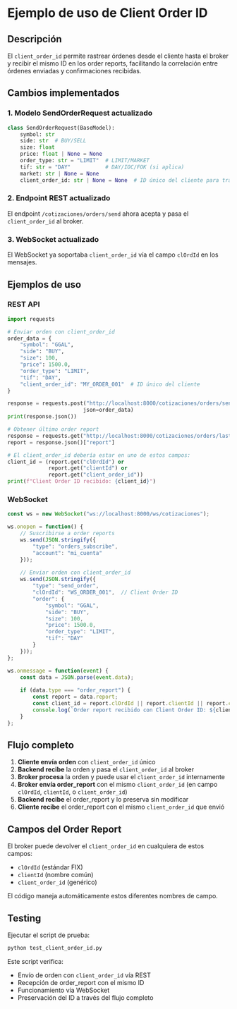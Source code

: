 # Ejemplo de uso de Client Order ID

## Descripción
El `client_order_id` permite rastrear órdenes desde el cliente hasta el broker y recibir el mismo ID en los order reports, facilitando la correlación entre órdenes enviadas y confirmaciones recibidas.

## Cambios implementados

### 1. Modelo SendOrderRequest actualizado
```python
class SendOrderRequest(BaseModel):
    symbol: str
    side: str  # BUY/SELL
    size: float
    price: float | None = None
    order_type: str = "LIMIT"  # LIMIT/MARKET
    tif: str = "DAY"           # DAY/IOC/FOK (si aplica)
    market: str | None = None
    client_order_id: str | None = None  # ID único del cliente para tracking
```

### 2. Endpoint REST actualizado
El endpoint `/cotizaciones/orders/send` ahora acepta y pasa el `client_order_id` al broker.

### 3. WebSocket actualizado
El WebSocket ya soportaba `client_order_id` vía el campo `clOrdId` en los mensajes.

## Ejemplos de uso

### REST API
```python
import requests

# Enviar orden con client_order_id
order_data = {
    "symbol": "GGAL",
    "side": "BUY", 
    "size": 100,
    "price": 1500.0,
    "order_type": "LIMIT",
    "tif": "DAY",
    "client_order_id": "MY_ORDER_001"  # ID único del cliente
}

response = requests.post("http://localhost:8000/cotizaciones/orders/send", 
                        json=order_data)
print(response.json())

# Obtener último order report
response = requests.get("http://localhost:8000/cotizaciones/orders/last_report")
report = response.json()["report"]

# El client_order_id debería estar en uno de estos campos:
client_id = (report.get("clOrdId") or 
             report.get("clientId") or 
             report.get("client_order_id"))
print(f"Client Order ID recibido: {client_id}")
```

### WebSocket
```javascript
const ws = new WebSocket("ws://localhost:8000/ws/cotizaciones");

ws.onopen = function() {
    // Suscribirse a order reports
    ws.send(JSON.stringify({
        "type": "orders_subscribe",
        "account": "mi_cuenta"
    }));
    
    // Enviar orden con client_order_id
    ws.send(JSON.stringify({
        "type": "send_order",
        "clOrdId": "WS_ORDER_001",  // Client Order ID
        "order": {
            "symbol": "GGAL",
            "side": "BUY",
            "size": 100,
            "price": 1500.0,
            "order_type": "LIMIT",
            "tif": "DAY"
        }
    }));
};

ws.onmessage = function(event) {
    const data = JSON.parse(event.data);
    
    if (data.type === "order_report") {
        const report = data.report;
        const client_id = report.clOrdId || report.clientId || report.client_order_id;
        console.log(`Order report recibido con Client Order ID: ${client_id}`);
    }
};
```

## Flujo completo

1. **Cliente envía orden** con `client_order_id` único
2. **Backend recibe** la orden y pasa el `client_order_id` al broker
3. **Broker procesa** la orden y puede usar el `client_order_id` internamente
4. **Broker envía order_report** con el mismo `client_order_id` (en campo `clOrdId`, `clientId`, o `client_order_id`)
5. **Backend recibe** el order_report y lo preserva sin modificar
6. **Cliente recibe** el order_report con el mismo `client_order_id` que envió

## Campos del Order Report

El broker puede devolver el `client_order_id` en cualquiera de estos campos:
- `clOrdId` (estándar FIX)
- `clientId` (nombre común)
- `client_order_id` (genérico)

El código maneja automáticamente estos diferentes nombres de campo.

## Testing

Ejecutar el script de prueba:
```bash
python test_client_order_id.py
```

Este script verifica:
- Envío de orden con `client_order_id` vía REST
- Recepción de order_report con el mismo ID
- Funcionamiento vía WebSocket
- Preservación del ID a través del flujo completo
